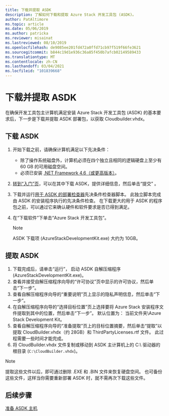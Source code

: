 ```yaml
---
title: 下载并提取 ASDK
description: 了解如何下载和提取 Azure Stack 开发工具包 (ASDK)。
author: PatAltimore
ms.topic: article
ms.date: 05/06/2019
ms.author: patricka
ms.reviewer: misainat
ms.lastreviewed: 08/10/2019
ms.openlocfilehash: de9085ee201fd472a0ffd71cb97f519f66fe3621
ms.sourcegitcommit: b844c19d1e936c36a85f450b7afcb02149589433
ms.translationtype: MT
ms.contentlocale: zh-CN
ms.lasthandoff: 03/04/2021
ms.locfileid: "101839668"
---
```

# <a name="download-and-extract-the-asdk"></a>下载并提取 ASDK
在确保开发工具包主计算机满足安装 Azure Stack 开发工具包 (ASDK) 的基本要求后，下一步是下载并提取 ASDK 部署包，以获取 Cloudbuilder.vhdx。

## <a name="download-the-asdk"></a>下载 ASDK
1. 开始下载之前，请确保计算机满足以下先决条件：

   - 除了操作系统磁盘外，计算机必须在四个独立且相同的逻辑硬盘上至少有 60 GB 的可用磁盘空间。
   - 必须已安装 [.NET Framework 4.6（或更高版本）](https://dotnet.microsoft.com/download/dotnet-framework-runtime/net46)。

2. [转到“入门”页](https://azure.microsoft.com/overview/azure-stack/try/?v=try)，可以在其中下载 ASDK，提供详细信息，然后单击“提交”  。
3. 下载并运行[用于 ASDK 的部署检查器](https://github.com/Azure/AzureStack-Tools/blob/master/Deployment/asdk-prechecker.ps1)先决条件检查器脚本。 此独立脚本完成由 ASDK 的安装程序执行的先决条件检查。 在下载更大的用于 ASDK 的程序包之前，可以通过它来确认硬件和软件要求是否已得到满足。
4. 在“下载软件”下单击“Azure Stack 开发工具包”。  

   > [!NOTE]
   > ASDK 下载项 (AzureStackDevelopmentKit.exe) 大约为 10GB。

## <a name="extract-the-asdk"></a>提取 ASDK
1. 下载完成后，请单击“运行”，  启动 ASDK 自解压缩程序 (AzureStackDevelopmentKit.exe)。
2. 查看并接受自解压缩程序向导的“许可协议”页中显示的许可协议，然后单击“下一步”。  
3. 查看自解压缩程序向导的“重要说明”页上显示的隐私声明信息，然后单击“下一步”。  
4. 在自解压缩程序向导的“选择目标位置”页上选择要将 Azure Stack 安装程序文件提取到其中的位置，然后单击“下一步”。   默认位置为：  当前文件夹\Azure Stack Development Kit。 
5. 查看自解压缩程序向导的“准备提取”页上的目标位置摘要，然后单击“提取”以提取 CloudBuilder.vhdx（约 28GB）和 ThirdPartyLicenses.rtf 文件。   此过程需要一些时间才能完成。
6. 将 CloudBuilder.vhdx 文件复制或移动到 ASDK 主计算机上的 C:\ 驱动器的根目录 (`C:\CloudBuilder.vhdx`)。

> [!NOTE]
> 提取这些文件以后，即可通过删除 .EXE 和 .BIN 文件来恢复硬盘空间。 也可备份这些文件，这样当你需要重新部署 ASDK 时，就不需再次下载这些文件。


## <a name="next-steps"></a>后续步骤
[准备 ASDK 主机](asdk-prepare-host.md)